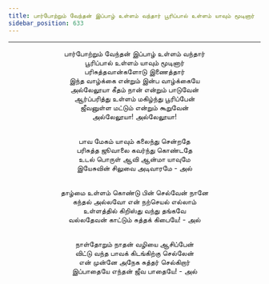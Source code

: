 ```yaml
---
title: பார்போற்றும் வேந்தன் இப்பாழ் உள்ளம் வந்தார் பூரிப்பால் உள்ளம் யாவும் மூடினார்
sidebar_position: 633
---
```


---
<center>
பார்போற்றும் வேந்தன் இப்பாழ் உள்ளம் வந்தார்<br/>
பூரிப்பால் உள்ளம் யாவும் மூடினார்<br/>
பரிசுத்தவான்களோடு இணைத்தார்<br/>
இந்த வாழ்க்கை என்றும் இன்ப வாழ்க்கையே<br/>
அல்லேலூயா கீதம் நான் என்றும் பாடுவேன்<br/>
ஆர்ப்பரித்து உள்ளம் மகிழ்ந்து பூரிப்பேன்<br/>
ஜீவனுள்ள மட்டும் என்றும் கூறுவேன்<br/>
அல்லேலூயா! அல்லேலூயா!<br/><br/>

பாவ மேகம் யாவும் கலைந்து சென்றதே<br/>
பரிசுத்த ஜூவாலை கவர்ந்து கொண்டதே<br/>
உடல் பொருள் ஆவி ஆன்மா யாவுமே<br/>
இயேசுவின் சிலுவை அடிவாரமே    - அல்<br/><br/>

தாழ்மை உள்ளம் கொண்டு பின் செல்வேன் நானே<br/>
கந்தல் அல்லவோ என் நற்செயல் எல்லாம்<br/>
உள்ளத்தில் கிறிஸ்து வந்து தங்கவே<br/>
வல்லதேவன் காட்டும் சுத்தக் கிபையே!    - அல்<br/><br/>

நாள்தோறும் நாதன் வழியை ஆசிப்பேன்<br/>
விட்டு வந்த பாவக் கிடங்கிற்கு செல்லேன்<br/>
என் முன்னே அநேக சுத்தர் செல்கிறார்<br/>
இப்பாதையே எந்தன் ஜீவ பாதையே!    - அல்
</center>